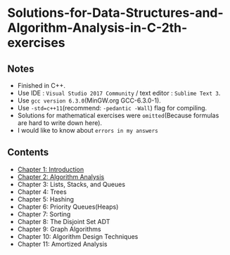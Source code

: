 # Solutions-for-Data-Structures-and-Algorithm-Analysis-in-C-2th-exercises
## Notes
* Finished in C++.
* Use IDE : `Visual Studio 2017 Community` / text editor : `Sublime Text 3`.
* Use `gcc version 6.3.0`(MinGW.org GCC-6.3.0-1).
* Use `-std=c++11`(recommend: `-pedantic -Wall`) flag for compiling.
* Solutions for mathematical exercises were `omitted`(Because formulas are hard to write down here).
* I would like to know about `errors in my answers`
## Contents
* [Chapter 1: Introduction](https://github.com/seineo/Solutions-for-Data-Structures-and-Algorithm-Analysis-in-C-2th-exercises/blob/master/ch01/README.md)
* [Chapter 2: Algorithm Analysis](https://github.com/seineo/Data-Structures-and-Algorithm-Analysis-in-C/blob/master/ch02/README.md)
* Chapter 3: Lists, Stacks, and Queues
* Chapter 4: Trees
* Chapter 5: Hashing 
* Chapter 6: Priority Queues(Heaps)
* Chapter 7: Sorting 
* Chapter 8: The Disjoint Set ADT
* Chapter 9: Graph Algorithms
* Chapter 10: Algorithm Design Techniques
* Chapter 11: Amortized Analysis
